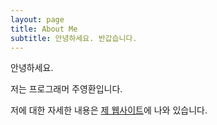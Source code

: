```yaml
---
layout: page
title: About Me
subtitle: 안녕하세요. 반갑습니다.
---
```


안녕하세요.

저는 프로그래머 주영환입니다.

저에 대한 자세한 내용은 [제 웹사이트](https://rulyox.com)에 나와 있습니다.
